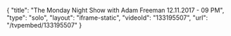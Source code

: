 {
    "title": "The Monday Night Show with Adam Freeman 12.11.2017 - 09 PM",
    "type": "solo",
    "layout": "iframe-static",
    "videoId": "133195507",
    "url": "\/tvpembed\/133195507"
}